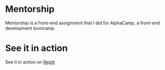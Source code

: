 # Mentorship

Mentorship is a front-end assignment that I did for AlphaCamp, a front-end development bootcamp.

# See it in action

See it in action on [Replit](https://replit.com/@JC102/Mentorship-List)
